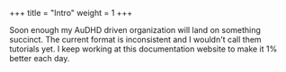 +++
title = "Intro"
weight = 1
+++

Soon enough my AuDHD driven organization will land on something succinct. The current format is inconsistent and I wouldn't call them tutorials yet. I keep working at this documentation website to make it 1% better each day. 